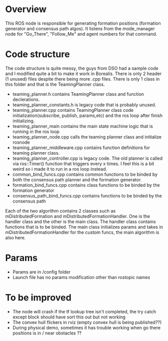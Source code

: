 # Overview 
This ROS node is responsible for generating formation positions (formation generator and consensus path algos). It listens from the mode_manager node for "Go_There", "Follow_Me" and agent numbers for that command.

# Code structure 
The code structure is quite messy, the guys from DSO had a sample code and I modified quite a bit to make it work in Borealis. There is only 2 header (1 unused) files despite there being more .cpp files. There is only 1 class in this folder and that is the TeamingPlanner class.

- teaming_planner.h contains TeamingPlanner class and function declerations. 
- teaming_planner_constants.h is legacy code that is probably unused. 
- teaming_planner.cpp contains TeamingPlanner class code initialization(subscribe, publish, params,etc) and the ros loop after finish initializing.
- teaming_planner_main contains the main state machine logic that is running in the ros loop
- teaming_planner_node.cpp calls the teaming planner class and initialize rosnode
- teaming_planner_middleware.cpp contains function definitions for teaming planner class. 
- teaming_planner_controller.cpp is legacy code. The old planner is called via ros::Timer() function that triggers every x times. I feel this is a bit weird so i made it to run in a ros loop instead. 
- common_bind_funcs.cpp contains common functions to be binded by both the consensus path planner and the formation generator.
- formation_bind_funcs.cpp contains class functions to be binded by the formation generator
- consensus_path_bind_funcs.cpp contains functions to be binded by the consensus path

Each of the two algorithm contains 2 classes such as mDistributedFormation and mDistributedFormationHandler. One is the handler class and the other is the main class. The handler class contains functions that is to be binded. The main class initializes params and takes in mDistributedFormationHandler for the custom funcs, the main algorithm is also here.

# Params

- Params are in /config folder
- Launch file has no params modification  other than rostopic names 

# To be improved

- The node will crash if the tf lookup tree isn't completed, the try catch except block should have sort this out but not working
- The convex hull flickers in rviz (empty convex hull is being published??)
- During physical demo, sometimes it has trouble working when go there positions is in / near obstacles ??